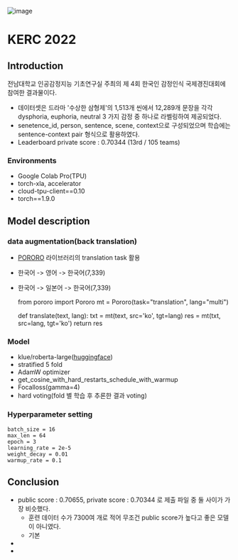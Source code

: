 ![image](https://user-images.githubusercontent.com/37128004/197667144-14df50d1-e2b5-415a-904d-b29e8ef9989d.png)
# KERC 2022
## Introduction
전남대학교 인공감정지능 기초연구실 주최의 제 4회 한국인 감정인식 국제경진대회에 참여한 결과물이다.
- 데이터셋은 드라마 '수상한 삼형제'의 1,513개 씬에서 12,289개 문장을 각각 dysphoria, euphoria, neutral 3 가지 감정 중 하나로 라벨링하여 제공되었다. 
- senetence_id, person, sentence, scene, context으로 구성되었으며 학습에는 sentence-context pair 형식으로 활용하였다. 
- Leaderboard private score : 0.70344 (13rd / 105 teams)
### Environments
- Google Colab Pro(TPU)
- torch-xla, accelerator
- cloud-tpu-client==0.10 
- torch==1.9.0

## Model description 
### data augmentation(back translation)
- [PORORO](https://github.com/kakaobrain/pororo/blob/master/README.ko.md) 라이브러리의 translation task 활용
- 한국어 -> 영어 -> 한국어(7,339)
- 한국어 -> 일본어 -> 한국어(7,339)

    from pororo import Pororo
    mt = Pororo(task="translation", lang="multi")

    def translate(text, lang):
        txt = mt(text, src='ko', tgt=lang)
        res = mt(txt, src=lang, tgt='ko')
        return res

### Model
- klue/roberta-large([huggingface](https://huggingface.co/klue/roberta-large?text=%EB%8C%80%ED%95%9C%EB%AF%BC%EA%B5%AD%EC%9D%98+%EC%88%98%EB%8F%84%EB%8A%94+%5BMASK%5D+%EC%9E%85%EB%8B%88%EB%8B%A4.))
- stratified 5 fold
- AdamW optimizer
- get_cosine_with_hard_restarts_schedule_with_warmup
- Focalloss(gamma=4) 
- hard voting(fold 별 학습 후 추론한 결과 voting) 

### Hyperparameter setting

    batch_size = 16
    max_len = 64
    epoch = 3
    learning_rate = 2e-5
    weight_decay = 0.01
    warmup_rate = 0.1

## Conclusion
- public score : 0.70655, private score : 0.70344 로 제출 파일 중 둘 사이가 가장 비슷했다. 
    - 훈련 데이터 수가 7300여 개로 적어 무조건 public score가 높다고 좋은 모델이 아니였다.
    - 기본 
- 
- 



